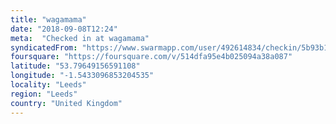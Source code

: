 ```yaml
---
title: "wagamama"
date: "2018-09-08T12:24"
meta:  "Checked in at wagamama"
syndicatedFrom: "https://www.swarmapp.com/user/492614834/checkin/5b93b189419a9e003954cde8"
foursquare: "https://foursquare.com/v/514dfa95e4b025094a38a087"
latitude: "53.79649156591108"
longitude: "-1.5433096853204535"
locality: "Leeds"
region: "Leeds"
country: "United Kingdom"
---
```


